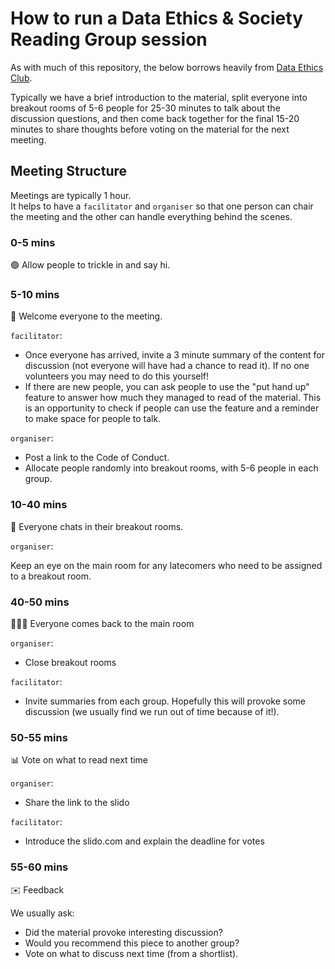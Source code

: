 # How to run a Data Ethics & Society Reading Group session

As with much of this repository, the below borrows heavily from [Data Ethics Club](https://github.com/very-good-science/data-ethics-club).

Typically we have a brief introduction to the material, split everyone into breakout rooms of 5-6 people for 25-30 minutes to talk about the discussion questions, and then come back together for the final 15-20 minutes to share thoughts before voting on the material for the next meeting.

## Meeting Structure

Meetings are typically 1 hour.  
It helps to have a `facilitator` and `organiser` so that one person can chair the meeting and the other can handle everything behind the scenes.
  
### 0-5 mins

  🟢 Allow people to trickle in and say hi.

### 5-10 mins

👋 Welcome everyone to the meeting.

`facilitator`:

- Once everyone has arrived, invite a 3 minute summary of the content for discussion (not everyone will have had a chance to read it). If no one volunteers you may need to do this yourself!
- If there are new people, you can ask people to use the "put hand up" feature to answer how much they managed to read of the material. This is an opportunity to check if people can use the feature and a reminder to make space for people to talk.

`organiser`:

- Post a link to the Code of Conduct.
- Allocate people randomly into breakout rooms, with 5-6 people in each group.

### 10-40 mins

💬 Everyone chats in their breakout rooms.

`organiser`:

Keep an eye on the main room for any latecomers who need to be assigned to a breakout room.  

### 40-50 mins

💬💬💬 Everyone comes back to the main room  

`organiser`:

- Close breakout rooms

`facilitator`:

- Invite summaries from each group. Hopefully this will provoke some discussion (we usually find we run out of time because of it!).

### 50-55 mins

📊 Vote on what to read next time

`organiser`:

- Share the link to the slido

`facilitator`:

- Introduce the slido.com and explain the deadline for votes

### 55-60 mins

✉️ Feedback

We usually ask:  

- Did the material provoke interesting discussion?
- Would you recommend this piece to another group?  
- Vote on what to discuss next time (from a shortlist).
